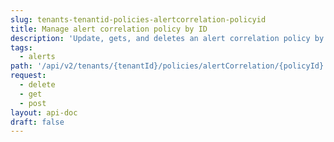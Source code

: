 ```yaml
---
slug: tenants-tenantid-policies-alertcorrelation-policyid
title: Manage alert correlation policy by ID
description: 'Update, gets, and deletes an alert correlation policy by ID.'
tags:
  - alerts
path: '/api/v2/tenants/{tenantId}/policies/alertCorrelation/{policyId}'
request:
  - delete
  - get
  - post
layout: api-doc
draft: false
---
```

